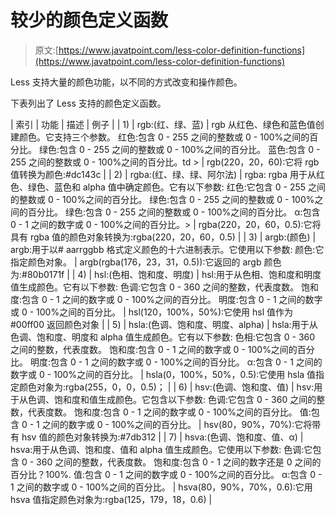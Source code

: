 # 较少的颜色定义函数

> 原文:[https://www.javatpoint.com/less-color-definition-functions](https://www.javatpoint.com/less-color-definition-functions)

Less 支持大量的颜色功能，以不同的方式改变和操作颜色。

下表列出了 Less 支持的颜色定义函数。

| 索引 | 功能 | 描述 | 例子 |
| 1) | rgb:(红、绿、蓝) | rgb 从红色、绿色和蓝色值创建颜色。它支持三个参数。
红色:包含 0 - 255 之间的整数或 0 - 100%之间的百分比。
绿色:包含 0 - 255 之间的整数或 0 - 100%之间的百分比。
蓝色:包含 0 - 255 之间的整数或 0 - 100%之间的百分比。td > | rgb(220，20，60):它将 rgb 值转换为颜色:#dc143c |
| 2) | rgba:(红、绿、绿、阿尔法) | rgba: rgba 用于从红色、绿色、蓝色和 alpha 值中确定颜色。它有以下参数:
红色:它包含 0 - 255 之间的整数或 0 - 100%之间的百分比。
绿色:包含 0 - 255 之间的整数或 0 - 100%之间的百分比。
绿色:包含 0 - 255 之间的整数或 0 - 100%之间的百分比。
α:包含 0 - 1 之间的数字或 0 - 100%之间的百分比。> | rgba(220，20，60，0.5):它将具有 rgba 值的颜色对象转换为:rgba(220，20，60，0.5) |
| 3) | argb:(颜色) | argb:用于以# aarrggbb 格式定义颜色的十六进制表示。它使用以下参数:
颜色:它指定颜色对象。 | argb(rgba(176，23，31，0.5)):它返回的 argb 颜色为:#80b0171f |
| 4) | hsl:(色相、饱和度、明度) | hsl:用于从色相、饱和度和明度值生成颜色。它有以下参数:
色调:它包含 0 - 360 之间的整数，代表度数。
饱和度:包含 0 - 1 之间的数字或 0 - 100%之间的百分比。
明度:包含 0 - 1 之间的数字或 0 - 100%之间的百分比。 | hsl(120，100%，50%):它使用 hsl 值作为#00ff00 返回颜色对象 |
| 5) | hsla:(色调、饱和度、明度、alpha) | hsla:用于从色调、饱和度、明度和 alpha 值生成颜色。它有以下参数:
色相:它包含 0 - 360 之间的整数，代表度数。
饱和度:包含 0 - 1 之间的数字或 0 - 100%之间的百分比。
明度:包含 0 - 1 之间的数字或 0 - 100%之间的百分比。
α:包含 0 - 1 之间的数字或 0 - 100%之间的百分比。 | hsla(0，100%，50%，0.5):它使用 hsla 值指定颜色对象为:rgba(255，0，0，0.5)； |
| 6) | hsv:(色调、饱和度、值) | hsv:用于从色调、饱和度和值生成颜色。它包含以下参数:
色调:它包含 0 - 360 之间的整数，代表度数。
饱和度:包含 0 - 1 之间的数字或 0 - 100%之间的百分比。
值:包含 0 - 1 之间的数字或 0 - 100%之间的百分比。 | hsv(80，90%，70%):它将带有 hsv 值的颜色对象转换为:#7db312 |
| 7) | hsva:(色调、饱和度、值、α) | hsva:用于从色调、饱和度、值和 alpha 值生成颜色。它使用以下参数:
色调:它包含 0 - 360 之间的整数，代表度数。
饱和度:包含 0 - 1 之间的数字还是 0 之间的百分比？100%.
值:包含 0 - 1 之间的数字或 0 - 100%之间的百分比。
α:包含 0 - 1 之间的数字或 0 - 100%之间的百分比。 | hsva(80，90%，70%，0.6):它用 hsva 值指定颜色对象为:rgba(125，179，18，0.6) |
